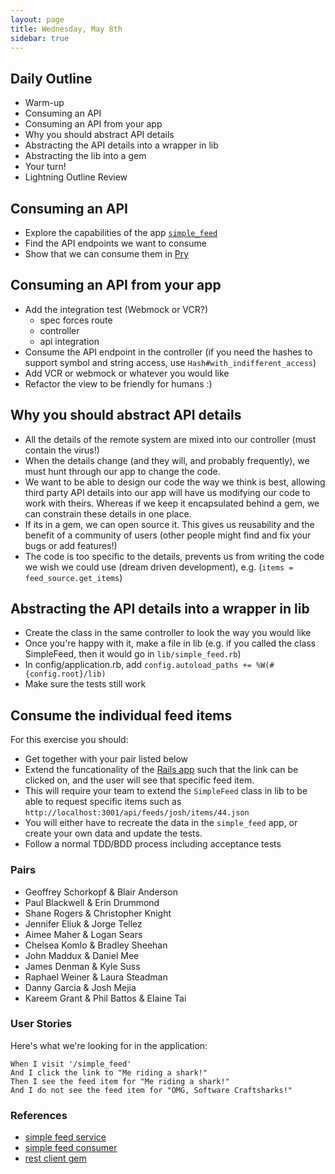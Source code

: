 ```yaml
---
layout: page
title: Wednesday, May 8th
sidebar: true
---
```


## Daily Outline

* Warm-up
* Consuming an API
* Consuming an API from your app
* Why you should abstract API details
* Abstracting the API details into a wrapper in lib
* Abstracting the lib into a gem
* Your turn!
* Lightning Outline Review

## Consuming an API

* Explore the capabilities of the app [`simple_feed`]( https://github.com/jumpstartlab/simple_feed )
* Find the API endpoints we want to consume
* Show that we can consume them in [Pry](http://rubygems.org/gems/pry)

## Consuming an API from your app

* Add the integration test (Webmock or VCR?)
  * spec forces route
  * controller
  * api integration
* Consume the API endpoint in the controller (if you need the hashes to support symbol and string access, use `Hash#with_indifferent_access`)
* Add VCR or webmock or whatever you would like
* Refactor the view to be friendly for humans :)

## Why you should abstract API details

* All the details of the remote system are mixed into our controller (must contain the virus!)
* When the details change (and they will, and probably frequently), we must hunt through our app to change the code.
* We want to be able to design our code the way we think is best, allowing third party API details into our app will have us modifying our code to work with theirs. Whereas if we keep it encapsulated behind a gem, we can constrain these details in one place.
* If its in a gem, we can open source it. This gives us reusability and the benefit of a community of users (other people might find and fix your bugs or add features!)
* The code is too specific to the details, prevents us from writing the code we wish we could use (dream driven development), e.g. (`items = feed_source.get_items`)

## Abstracting the API details into a wrapper in lib

* Create the class in the same controller to look the way you would like
* Once you're happy with it, make a file in lib (e.g. if you called the class SimpleFeed, then it would go in `lib/simple_feed.rb`)
* In config/application.rb, add `config.autoload_paths += %W(#{config.root}/lib)`
* Make sure the tests still work

## Consume the individual feed items

For this exercise you should:

* Get together with your pair listed below
* Extend the funcationality of the [Rails app](https://github.com/JoshCheek/simple_feed_consumer) such that the link can be clicked on, and the user will see that specific feed item.
* This will require your team to extend the `SimpleFeed` class in lib to be able to request specific items such as `http://localhost:3001/api/feeds/josh/items/44.json`
* You will either have to recreate the data in the `simple_feed` app, or create your own data and update the tests.
* Follow a normal TDD/BDD process including acceptance tests

### Pairs

* Geoffrey Schorkopf & Blair Anderson
* Paul Blackwell & Erin Drummond
* Shane Rogers & Christopher Knight
* Jennifer Eliuk & Jorge Tellez
* Aimee Maher & Logan Sears
* Chelsea Komlo & Bradley Sheehan
* John Maddux & Daniel Mee
* James Denman & Kyle Suss
* Raphael Weiner & Laura Steadman
* Danny Garcia & Josh Mejia
* Kareem Grant & Phil Battos & Elaine Tai

### User Stories

Here's what we're looking for in the application:

```
When I visit '/simple_feed'
And I click the link to "Me riding a shark!"
Then I see the feed item for "Me riding a shark!"
And I do not see the feed item for "OMG, Software Craftsharks!"
```

### References

* [simple feed service](https://github.com/jumpstartlab/simple_feed)
* [simple feed consumer](https://github.com/JoshCheek/simple_feed_consumer)
* [rest client gem](https://github.com/rest-client/rest-client)
